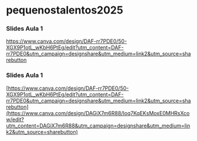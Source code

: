 # pequenostalentos2025
### Slides Aula 1
https://www.canva.com/design/DAF-rr7PDE0/50-XGX9P1otL_wKbH6PtEg/edit?utm_content=DAF-rr7PDE0&utm_campaign=designshare&utm_medium=link2&utm_source=sharebutton

### Slides Aula 1
[https://www.canva.com/design/DAF-rr7PDE0/50-XGX9P1otL_wKbH6PtEg/edit?utm_content=DAF-rr7PDE0&utm_campaign=designshare&utm_medium=link2&utm_source=sharebutton](https://www.canva.com/design/DAGiX7m6R88/Ioq7KqEKsMoxE0MHRsXcow/edit?utm_content=DAGiX7m6R88&utm_campaign=designshare&utm_medium=link2&utm_source=sharebutton)
